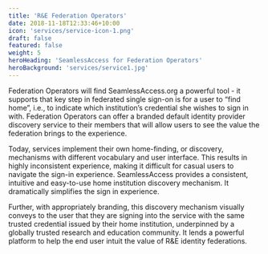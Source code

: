```yaml
---
title: 'R&E Federation Operators'
date: 2018-11-18T12:33:46+10:00
icon: 'services/service-icon-1.png'
draft: false
featured: false
weight: 5
heroHeading: 'SeamlessAccess for Federation Operators'
heroBackground: 'services/service1.jpg'
---
```


Federation Operators will find SeamlessAccess.org a powerful tool - it supports that key step in federated single sign-on is for a user to “find home”, i.e., to indicate which institution’s credential she wishes to sign in with. Federation Operators can offer a branded default identity provider discovery service to their members that will allow users to see the value the federation brings to the experience.

Today, services implement their own home-finding, or discovery, mechanisms with different vocabulary and user interface. This results in highly inconsistent experience, making it difficult for casual users to navigate the sign-in experience. SeamlessAccess provides a consistent, intuitive and easy-to-use home institution discovery mechanism. It dramatically simplifies the sign in experience.
 
Further, with appropriately branding, this discovery mechanism visually conveys to the user that they are signing into the service with the same trusted credential issued by their home institution, underpinned by a globally trusted research and education community. It lends a powerful platform to help the end user intuit the value of R&E identity federations.
